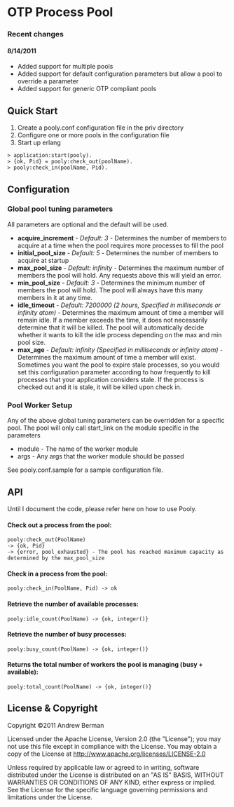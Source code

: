 # OTP Process Pool

### Recent changes

#### 8/14/2011
* Added support for multiple pools
* Added support for default configuration parameters but allow a pool to override a parameter
* Added support for generic OTP compliant pools 

## Quick Start

1.  Create a pooly.conf configuration file in the priv directory
2.  Configure one or more pools in the configuration file
3.  Start up erlang

```
> application:start(pooly).
> {ok, Pid} = pooly:check_out(poolName).
> pooly:check_in(poolName, Pid).
```

## Configuration

### Global pool tuning parameters
All parameters are optional and the default will be used.

+ **acquire_increment** - *Default: 3* - Determines the number of members to acquire at a time when the pool requires more processes to fill the pool
+ **initial_pool_size** - *Default: 5* - Determines the number of members to acquire at startup
+ **max_pool_size** - *Default: infinity* - Determines the maximum number of members the pool will hold.  Any requests above this will yield an error.
+ **min_pool_size** - *Default: 3* - Determines the minimum number of members the pool will hold. The pool will always have this many members in it at any time.
+ **idle_timeout** - *Default: 7200000 (2 hours, Specified in milliseconds or infinity atom)* - Determines the maximum amount of time a member will remain idle. If a member exceeds the time, it does not necessarily determine that it will be killed.  The pool will automatically decide whether it wants to kill the idle process depending on the max and min pool size.
+ **max_age** - *Default: infinity (Specified in milliseconds or infinity atom)* - Determines the maximum amount of time a member will exist.  Sometimes you want the pool to expire stale processes, so you would set this configuration parameter according to how frequently to kill processes that your application considers stale.  If the process is checked out and it is stale, it will be killed upon check in.

### Pool Worker Setup
Any of the above global tuning parameters can be overridden for a specific pool.  The pool will only call start_link on the module specific in the parameters

* module - The name of the worker module
* args - Any args that the worker module should be passed

See pooly.conf.sample for a sample configuration file.

## API
Until I document the code, please refer here on how to use Pooly.

#### Check out a process from the pool:
```
pooly:check_out(PoolName) 
-> {ok, Pid}
-> {error, pool_exhausted} - The pool has reached maximum capacity as determined by the max_pool_size
```

#### Check in a process from the pool:
```
pooly:check_in(PoolName, Pid) -> ok
```

#### Retrieve the number of available processes:
```
pooly:idle_count(PoolName) -> {ok, integer()}
```

#### Retrieve the number of busy processes:
```
pooly:busy_count(PoolName) -> {ok, integer()}
```

#### Returns the total number of workers the pool is managing (busy + available):
```
pooly:total_count(PoolName) -> {ok, integer()}
```

## License & Copyright

Copyright &copy;2011 Andrew Berman

Licensed under the Apache License, Version 2.0 (the "License"); 
you may not use this file except in compliance with the License. 
You may obtain a copy of the License at http://www.apache.org/licenses/LICENSE-2.0

Unless required by applicable law or agreed to in writing, software distributed under 
the License is distributed on an "AS IS" BASIS, WITHOUT WARRANTIES OR CONDITIONS OF ANY KIND, 
either express or implied. See the License for the specific language governing permissions and 
limitations under the License.

